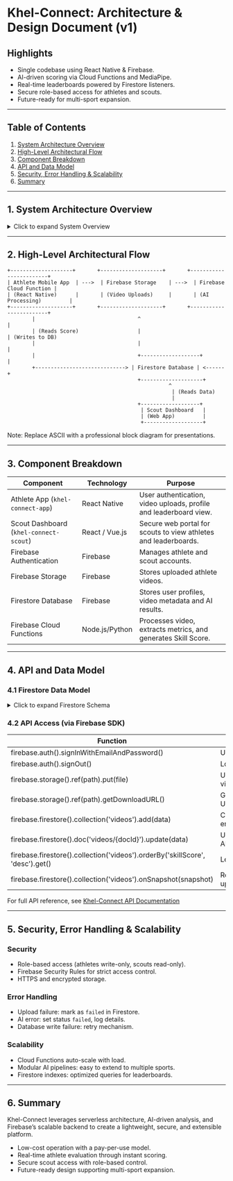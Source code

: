# Khel-Connect: Architecture & Design Document (v1)

## Highlights
- Single codebase using React Native & Firebase.  
- AI-driven scoring via Cloud Functions and MediaPipe.  
- Real-time leaderboards powered by Firestore listeners.  
- Secure role-based access for athletes and scouts.  
- Future-ready for multi-sport expansion.  

---

## Table of Contents
1. [System Architecture Overview](#1-system-architecture-overview)  
2. [High-Level Architectural Flow](#2-high-level-architectural-flow)  
3. [Component Breakdown](#3-component-breakdown)  
4. [API and Data Model](#4-api-and-data-model)  
5. [Security, Error Handling & Scalability](#5-security-error-handling--scalability)  
6. [Summary](#6-summary)  

---

## 1. System Architecture Overview
<details>
<summary>Click to expand System Overview</summary>

Khel-Connect is built on a modern, serverless, and event-driven architecture designed for scalability, cost-effectiveness, and rapid development.  

- Athlete App: Cross-platform mobile app for video capture and profile management.  
- Scout Dashboard: Secure web portal for scouts to access leaderboards and analysis.  
- AI Backend: Serverless video-to-score pipeline powered by Firebase Cloud Functions.  

</details>

---

## 2. High-Level Architectural Flow
```plaintext
+--------------------+       +--------------------+       +------------------------+ 
| Athlete Mobile App  | --->  | Firebase Storage    | --->  | Firebase Cloud Function | 
| (React Native)      |       | (Video Uploads)     |       | (AI Processing)         | 
+--------------------+       +--------------------+       +------------------------+ 
        |                                 ^                            | 
        | (Reads Score)                   |                            | (Writes to DB) 
        |                                 |                            | 
        |                                 +-------------------+        | 
        +-----------------------------> | Firestore Database | <------+ 
                                          +--------------------+ 
                                                    ^ 
                                                     | (Reads Data) 
                                                     | 
                                          +-------------------+ 
                                           | Scout Dashboard   | 
                                           | (Web App)         | 
                                           +-------------------+ 
```
Note: Replace ASCII with a professional block diagram for presentations.

---

## 3. Component Breakdown

| Component | Technology | Purpose |
|-----------|------------|---------|
| Athlete App (`khel-connect-app`) | React Native | User authentication, video uploads, profile and leaderboard view. |
| Scout Dashboard (`khel-connect-scout`) | React / Vue.js | Secure web portal for scouts to view athletes and leaderboards. |
| Firebase Authentication | Firebase | Manages athlete and scout accounts. |
| Firebase Storage | Firebase | Stores uploaded athlete videos. |
| Firestore Database | Firebase | Stores user profiles, video metadata and AI results. |
| Firebase Cloud Functions | Node.js/Python | Processes video, extracts metrics, and generates Skill Score. |

---

## 4. API and Data Model

### 4.1 Firestore Data Model
<details>
<summary>Click to expand Firestore Schema</summary>

#### Users Collection
- Path: `/users/{uid}`  
- Document ID: `uid` (from Firebase Authentication)  

| Field | Type | Description |
|-------|------|-------------|
| name | string | Full name |
| email | string | Email address |
| location | string | City/State |
| sport | string | Primary sport (default Cricket) |
| role | string | `athlete` or `scout` |

#### Videos Collection
- Path: `/videos/{documentId}`  
- Document ID: Auto-generated  

| Field | Type | Description |
|-------|------|-------------|
| userId | string | Reference to uploading user |
| videoUrl | string | Public Firebase Storage URL |
| uploadTimestamp | timestamp | Time uploaded |
| status | string | `processing`, `complete`, `failed` |
| skillScore | number | AI-generated performance score |
| analysisMetrics | map/object | e.g. { "armAngle": 90, "swingSpeed": 75 } |

</details>

### 4.2 API Access (via Firebase SDK)
| Function | Purpose |
|----------|---------|
| firebase.auth().signInWithEmailAndPassword() | User login |
| firebase.auth().signOut() | Logout |
| firebase.storage().ref(path).put(file) | Upload video |
| firebase.storage().ref(path).getDownloadURL() | Get video URL |
| firebase.firestore().collection('videos').add(data) | Create video entry |
| firebase.firestore().doc('videos/{docId}').update(data) | Update with AI results |
| firebase.firestore().collection('videos').orderBy('skillScore', 'desc').get() | Leaderboard |
| firebase.firestore().collection('videos').onSnapshot(snapshot) | Real-time updates |

For full API reference, see [Khel-Connect API Documentation](Khel-Connect_API_Documentation.md)

---

## 5. Security, Error Handling & Scalability

### Security
- Role-based access (athletes write-only, scouts read-only).  
- Firebase Security Rules for strict access control.  
- HTTPS and encrypted storage.  

### Error Handling
- Upload failure: mark as `failed` in Firestore.  
- AI error: set status `failed`, log details.  
- Database write failure: retry mechanism.  

### Scalability
- Cloud Functions auto-scale with load.  
- Modular AI pipelines: easy to extend to multiple sports.  
- Firestore indexes: optimized queries for leaderboards.  

---

## 6. Summary
Khel-Connect leverages serverless architecture, AI-driven analysis, and Firebase’s scalable backend to create a lightweight, secure, and extensible platform.  

- Low-cost operation with a pay-per-use model.  
- Real-time athlete evaluation through instant scoring.  
- Secure scout access with role-based control.  
- Future-ready design supporting multi-sport expansion.  
